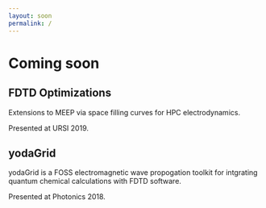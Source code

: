 ```yaml
---
layout: soon
permalink: /
---
```


# Coming soon

## FDTD Optimizations

Extensions to MEEP via space filling curves for HPC electrodynamics.

Presented at URSI 2019.

## yodaGrid

yodaGrid is a FOSS electromagnetic wave propogation toolkit for intgrating quantum chemical calculations with FDTD software.

Presented at Photonics 2018.


